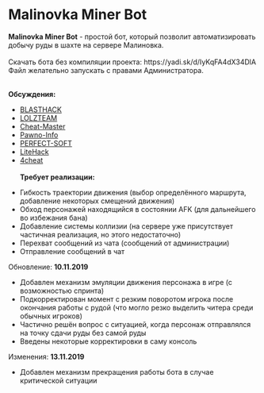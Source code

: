 <h1>Malinovka Miner Bot</h1>
<b>Malinovka Miner Bot</b> - простой бот, который позволит автоматизировать добычу руды в шахте на сервере Малиновка.
<br><br>Скачать бота без компиляции проекта: https://yadi.sk/d/IyKqFA4dX34DlA
<br>Файл желательно запускать с правами Администратора.<br><br>

<b>Обсуждения:</b>
* <a href="https://blast.hk/threads/42814/">BLASTHACK</a>
* <a href="https://lolzteam.org/threads/1205107//">LOLZTEAM</a>
* <a href="https://cheat-master.ru/forum/313-778511-1">Cheat-Master</a>
* <a href="https://pawno-info.ru/threads/321305-%D0%98%D1%81%D1%85%D0%BE%D0%B4%D0%BD%D0%B8%D0%BA%D0%B8-%D0%B1%D0%BE%D1%82%D0%B0-%D1%88%D0%B0%D1%85%D1%82%D1%91%D1%80%D0%B0-%D0%B4%D0%BB%D1%8F-Malinovka-RolePlay">Pawno-Info</a>
* <a href="https://perfect-soft.net/threads/bot-shaxtjor-dlja-malinovka-roleplay.3831/#post-34174">PERFECT-SOFT</a>
* <a href="https://litehack.ru/threads/bot-shaxtjor-dlja-malinovka-roleplay.17537/">LiteHack</a>
* <a href="https://4cheat.ru/showthread.php?p=1518621#post1518621">4cheat</a></br></br>
<b>Требует реализации:</b>
- Гибкость траектории движения (выбор определённого маршрута, добавление некоторых смещений движения)
- Обход персонажей находящийся в состоянии AFK (для дальнейшего во избежания бана)
- Добавление системы коллизии (на сервере уже присутствует частичная реализация, но этого недостаточно)
- Перехват сообщений из чата (сообщений от администрации)
- Отправление сообщений в чат

Обновление: <b>10.11.2019</b>
- Добавлен механизм эмуляции движения персонажа в игре (с возможностью спринта)
- Подкорректирован момент с резким поворотом игрока после окончания работы с рудой (что могло резко выделить читера среди обычных игроков)
- Частично решён вопрос с ситуацией, когда персонаж отправлялся на точку сдачи руды без самой руды
- Введены некоторые корректировки в саму консоль

Изменения: <b>13.11.2019</b><br>
- Добавлен механизм прекращения работы бота в случае критической ситуации
